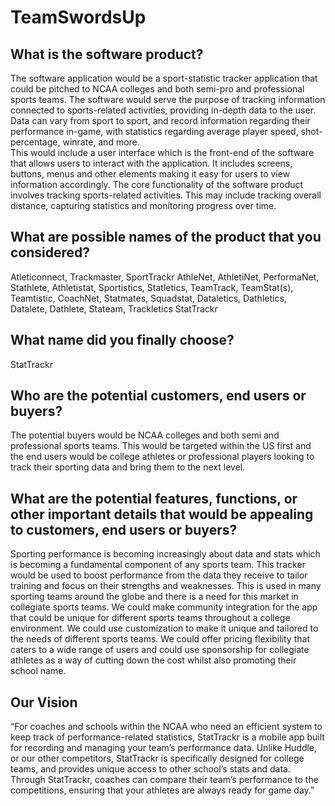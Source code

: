 # TeamSwordsUp
## What is the software product?

The software application would be a sport-statistic tracker application that could be pitched to NCAA colleges and both semi-pro and professional sports teams. The software would serve the purpose of tracking information connected to sports-related activities, providing in-depth data to the user. Data can vary from sport to sport, and record information regarding their performance in-game, with statistics regarding average player speed, shot-percentage, winrate, and more.  
This would include a user interface which is the front-end of the software that allows users to interact with the application. It includes screens, buttons, menus and other elements making it easy for users to view information accordingly. The core functionality of the software product involves tracking sports-related activities. This may include tracking overall distance, capturing statistics and monitoring progress over time. 

## What are possible names of the product that you considered?

Atleticonnect, Trackmaster, SportTrackr
AthleNet, AthletiNet, PerformaNet, Stathlete, Athletistat, Sportistics, Statletics, TeamTrack, TeamStat(s), Teamtistic, CoachNet, Statmates, Squadstat, Dataletics, Dathletics, Datalete, Dathlete, Stateam, Trackletics  StatTrackr 

## What name did you finally choose?

StatTrackr

## Who are the potential customers, end users or buyers?

The potential buyers would be NCAA colleges and both semi and professional sports teams. This would be targeted within the US first and the end users would be college athletes or professional players looking to track their sporting data and bring them to the next level.

## What are the potential features, functions, or other important details that would be appealing to customers, end users or buyers?

Sporting performance is becoming increasingly about data and stats which is becoming a fundamental component of any sports team. This tracker would be used to boost performance from the data they receive to tailor training and focus on their strengths and weaknesses. This is used in many sporting teams around the globe and there is a need for this market in collegiate sports teams. We could make community integration for the app that could be unique for different sports teams throughout a college environment. We could use customization to make it unique and tailored to the needs of different sports teams. We could offer pricing flexibility that caters to a wide range of users and could use sponsorship for collegiate athletes as a way of cutting down the cost whilst also promoting their school name.

## Our Vision

“For coaches and schools within the NCAA who need an efficient system to keep track of performance-related statistics, StatTrackr is a mobile app built for recording and managing your team’s performance data. 
Unlike Huddle, or our other competitors, StatTrackr is specifically designed for college teams, and provides unique access to other school’s stats and data. Through StatTrackr, coaches can compare their team’s performance to the competitions, ensuring that your athletes are always ready for game day.”
